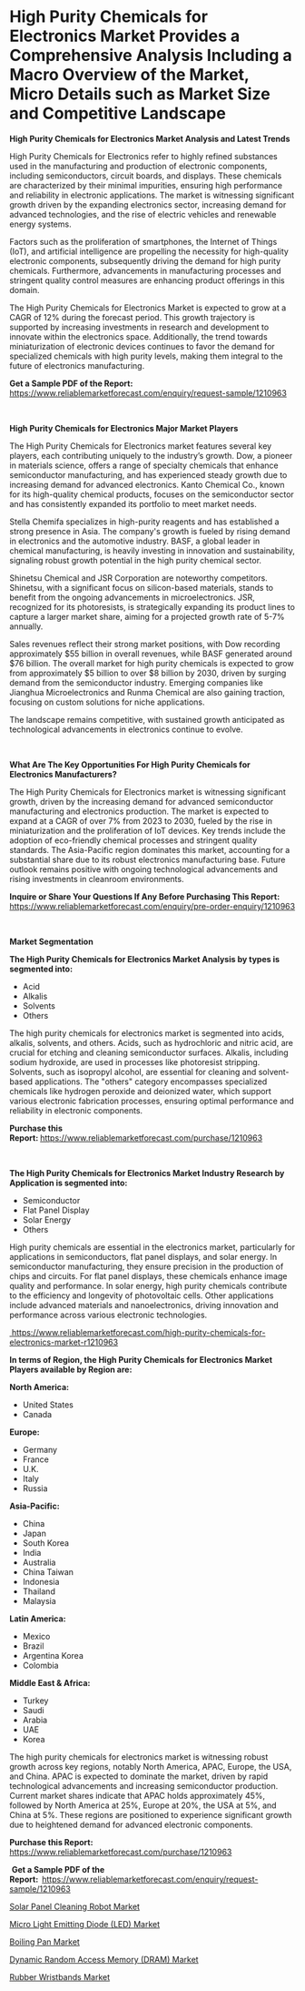 <p><h1>High Purity Chemicals for Electronics Market Provides a Comprehensive Analysis Including a Macro Overview of the Market, Micro Details such as Market Size and Competitive Landscape</h1></p><p><strong>High Purity Chemicals for Electronics Market Analysis and Latest Trends</strong></p>
<p><p>High Purity Chemicals for Electronics refer to highly refined substances used in the manufacturing and production of electronic components, including semiconductors, circuit boards, and displays. These chemicals are characterized by their minimal impurities, ensuring high performance and reliability in electronic applications. The market is witnessing significant growth driven by the expanding electronics sector, increasing demand for advanced technologies, and the rise of electric vehicles and renewable energy systems.</p><p>Factors such as the proliferation of smartphones, the Internet of Things (IoT), and artificial intelligence are propelling the necessity for high-quality electronic components, subsequently driving the demand for high purity chemicals. Furthermore, advancements in manufacturing processes and stringent quality control measures are enhancing product offerings in this domain.</p><p>The High Purity Chemicals for Electronics Market is expected to grow at a CAGR of 12% during the forecast period. This growth trajectory is supported by increasing investments in research and development to innovate within the electronics space. Additionally, the trend towards miniaturization of electronic devices continues to favor the demand for specialized chemicals with high purity levels, making them integral to the future of electronics manufacturing.</p></p>
<p><strong>Get a Sample PDF of the Report:&nbsp;</strong> <a href="https://www.reliablemarketforecast.com/enquiry/request-sample/1210963?utm_campaign=1170&utm_medium=2&utm_source=Github&utm_content=ia&utm_term=04102024&utm_id=high-purity-chemicals-for-electronics">https://www.reliablemarketforecast.com/enquiry/request-sample/1210963</a></p>
<p>&nbsp;</p>
<p><strong>High Purity Chemicals for Electronics Major Market Players</strong></p>
<p><p>The High Purity Chemicals for Electronics market features several key players, each contributing uniquely to the industry’s growth. Dow, a pioneer in materials science, offers a range of specialty chemicals that enhance semiconductor manufacturing, and has experienced steady growth due to increasing demand for advanced electronics. Kanto Chemical Co., known for its high-quality chemical products, focuses on the semiconductor sector and has consistently expanded its portfolio to meet market needs.</p><p>Stella Chemifa specializes in high-purity reagents and has established a strong presence in Asia. The company's growth is fueled by rising demand in electronics and the automotive industry. BASF, a global leader in chemical manufacturing, is heavily investing in innovation and sustainability, signaling robust growth potential in the high purity chemical sector.</p><p>Shinetsu Chemical and JSR Corporation are noteworthy competitors. Shinetsu, with a significant focus on silicon-based materials, stands to benefit from the ongoing advancements in microelectronics. JSR, recognized for its photoresists, is strategically expanding its product lines to capture a larger market share, aiming for a projected growth rate of 5-7% annually.</p><p>Sales revenues reflect their strong market positions, with Dow recording approximately $55 billion in overall revenues, while BASF generated around $76 billion. The overall market for high purity chemicals is expected to grow from approximately $5 billion to over $8 billion by 2030, driven by surging demand from the semiconductor industry. Emerging companies like Jianghua Microelectronics and Runma Chemical are also gaining traction, focusing on custom solutions for niche applications.</p><p>The landscape remains competitive, with sustained growth anticipated as technological advancements in electronics continue to evolve.</p></p>
<p>&nbsp;</p>
<p><strong>What Are The Key Opportunities For High Purity Chemicals for Electronics Manufacturers?</strong></p>
<p><p>The High Purity Chemicals for Electronics market is witnessing significant growth, driven by the increasing demand for advanced semiconductor manufacturing and electronics production. The market is expected to expand at a CAGR of over 7% from 2023 to 2030, fueled by the rise in miniaturization and the proliferation of IoT devices. Key trends include the adoption of eco-friendly chemical processes and stringent quality standards. The Asia-Pacific region dominates this market, accounting for a substantial share due to its robust electronics manufacturing base. Future outlook remains positive with ongoing technological advancements and rising investments in cleanroom environments.</p></p>
<p><strong>Inquire or Share Your Questions If Any Before Purchasing This Report:</strong> <a href="https://www.reliablemarketforecast.com/enquiry/pre-order-enquiry/1210963?utm_campaign=1170&utm_medium=2&utm_source=Github&utm_content=ia&utm_term=04102024&utm_id=high-purity-chemicals-for-electronics">https://www.reliablemarketforecast.com/enquiry/pre-order-enquiry/1210963</a></p>
<p>&nbsp;</p>
<p><strong>Market Segmentation</strong></p>
<p><strong>The High Purity Chemicals for Electronics Market Analysis by types is segmented into:</strong></p>
<p><ul><li>Acid</li><li>Alkalis</li><li>Solvents</li><li>Others</li></ul></p>
<p><p>The high purity chemicals for electronics market is segmented into acids, alkalis, solvents, and others. Acids, such as hydrochloric and nitric acid, are crucial for etching and cleaning semiconductor surfaces. Alkalis, including sodium hydroxide, are used in processes like photoresist stripping. Solvents, such as isopropyl alcohol, are essential for cleaning and solvent-based applications. The "others" category encompasses specialized chemicals like hydrogen peroxide and deionized water, which support various electronic fabrication processes, ensuring optimal performance and reliability in electronic components.</p></p>
<p><strong>Purchase this Report:&nbsp;</strong><a href="https://www.reliablemarketforecast.com/purchase/1210963?utm_campaign=1170&utm_medium=2&utm_source=Github&utm_content=ia&utm_term=04102024&utm_id=high-purity-chemicals-for-electronics">https://www.reliablemarketforecast.com/purchase/1210963</a></p>
<p>&nbsp;</p>
<p><strong>The High Purity Chemicals for Electronics Market Industry Research by Application is segmented into:</strong></p>
<p><ul><li>Semiconductor</li><li>Flat Panel Display</li><li>Solar Energy</li><li>Others</li></ul></p>
<p><p>High purity chemicals are essential in the electronics market, particularly for applications in semiconductors, flat panel displays, and solar energy. In semiconductor manufacturing, they ensure precision in the production of chips and circuits. For flat panel displays, these chemicals enhance image quality and performance. In solar energy, high purity chemicals contribute to the efficiency and longevity of photovoltaic cells. Other applications include advanced materials and nanoelectronics, driving innovation and performance across various electronic technologies.</p></p>
<p><a href="https://www.reliablemarketforecast.com/high-purity-chemicals-for-electronics-market-r1210963?utm_campaign=1170&utm_medium=2&utm_source=Github&utm_content=ia&utm_term=04102024&utm_id=high-purity-chemicals-for-electronics">&nbsp;https://www.reliablemarketforecast.com/high-purity-chemicals-for-electronics-market-r1210963</a></p>
<p><strong>In terms of Region, the High Purity Chemicals for Electronics Market Players available by Region are:</strong></p>
<p>
    <p> <strong> North America: </strong>
        <ul>
            <li>United States</li>
            <li>Canada</li>
        </ul>
        </p> 
    <p> <strong> Europe: </strong>
        <ul>
            <li>Germany</li>
            <li>France</li>
            <li>U.K.</li>
            <li>Italy</li>
            <li>Russia</li>
        </ul>
        </p> 
    <p> <strong> Asia-Pacific: </strong>
        <ul>
            <li>China</li>
            <li>Japan</li>
            <li>South Korea</li>
            <li>India</li>
            <li>Australia</li>
            <li>China Taiwan</li>
            <li>Indonesia</li>
            <li>Thailand</li>
            <li>Malaysia</li>
        </ul>
        </p> 
    <p> <strong> Latin America: </strong>
        <ul>
            <li>Mexico</li>
            <li>Brazil</li>
            <li>Argentina Korea</li>
            <li>Colombia</li>
        </ul>
        </p> 
    <p> <strong> Middle East & Africa: </strong>
        <ul>
            <li>Turkey</li>
            <li>Saudi</li>
            <li>Arabia</li>
            <li>UAE</li>
            <li>Korea</li>
        </ul>
    </p>
    </p>
<p><p>The high purity chemicals for electronics market is witnessing robust growth across key regions, notably North America, APAC, Europe, the USA, and China. APAC is expected to dominate the market, driven by rapid technological advancements and increasing semiconductor production. Current market shares indicate that APAC holds approximately 45%, followed by North America at 25%, Europe at 20%, the USA at 5%, and China at 5%. These regions are positioned to experience significant growth due to heightened demand for advanced electronic components.</p></p>
<p><strong>Purchase this Report: </strong><a href="https://www.reliablemarketforecast.com/purchase/1210963?utm_campaign=1170&utm_medium=2&utm_source=Github&utm_content=ia&utm_term=04102024&utm_id=high-purity-chemicals-for-electronics">https://www.reliablemarketforecast.com/purchase/1210963</a></p>
<p>&nbsp;<strong>Get a Sample PDF of the Report:&nbsp;&nbsp;</strong><a href="https://www.reliablemarketforecast.com/enquiry/request-sample/1210963?utm_campaign=1170&utm_medium=2&utm_source=Github&utm_content=ia&utm_term=04102024&utm_id=high-purity-chemicals-for-electronics">https://www.reliablemarketforecast.com/enquiry/request-sample/1210963</a></p>
<p><strong></strong></p>
<p><p><a href="https://github.com/sofayahoo2023/Market-Research-Report-List-6/blob/main/solar-panel-cleaning-robot-market.md?utm_campaign=1170&utm_medium=2&utm_source=Github&utm_content=ia&utm_term=04102024&utm_id=high-purity-chemicals-for-electronics">Solar Panel Cleaning Robot Market</a></p><p><a href="https://issuu.com/reportprime-2/docs/micro-light-emitting-diode-led-mark_db7a32e92eb60f?utm_campaign=1170&utm_medium=2&utm_source=Github&utm_content=ia&utm_term=04102024&utm_id=high-purity-chemicals-for-electronics">Micro Light Emitting Diode (LED) Market</a></p><p><a href="https://www.linkedin.com/pulse/boiling-pan-market2024-2031-industry-insights-investment-lumee?utm_campaign=1170&utm_medium=2&utm_source=Github&utm_content=ia&utm_term=04102024&utm_id=high-purity-chemicals-for-electronics">Boiling Pan Market</a></p><p><a href="https://issuu.com/reportprime-2/docs/dynamic-random-access-memory-dram-m_7591caf6efd9ea?utm_campaign=1170&utm_medium=2&utm_source=Github&utm_content=ia&utm_term=04102024&utm_id=high-purity-chemicals-for-electronics">Dynamic Random Access Memory (DRAM) Market</a></p><p><a href="https://www.linkedin.com/pulse/rubber-wristbands-market-report-product-type-tyveksiliconewovenplastic-leese?utm_campaign=1170&utm_medium=2&utm_source=Github&utm_content=ia&utm_term=04102024&utm_id=high-purity-chemicals-for-electronics">Rubber Wristbands Market</a></p></p>